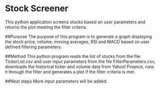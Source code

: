 # Stock Screener
This python application screens stocks based on user parameters and returns the plot meeting the filter criteria.

##Purpose
The purpose of this program is to generate a graph displaying the stock price, volume, moving averages, RSI and MACD based on user defined filtering parameters.

##Method
This python program reads the list of stocks from the file TickerList.csv and user input parameters from the file FilterParameters.csv, downloads the historical ticker and volume data from Yahoo! Finance, runs it through the filter and generates a plot if the filter criteria is met.

##Next steps
More input parameters will be added.
